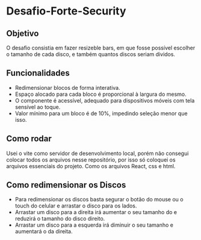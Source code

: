 # Desafio-Forte-Security
## Objetivo
O desafio consistia em fazer resizeble bars, em que fosse possível escolher o tamanho de cada disco, e também quantos discos seriam dividos.
## Funcionalidades
- Redimensionar blocos de forma interativa.
- Espaço alocado para cada bloco é proporcional à largura do mesmo.
- O componente é acessível, adequado para dispositivos móveis com tela sensível ao toque.
- Valor mínimo para um bloco é de 10%, impedindo seleção menor que isso.

## Como rodar
Usei o vite como servidor de desenvolvimento local, porém não consegui colocar todos os arquivos nesse repositório, por isso só coloquei os arquivos essenciais do projeto. Como os arquivos React, css e html.
## Como redimensionar os Discos
- Para redimensionar os discos basta segurar o botão do mouse ou o touch do celular e arrastar o disco para os lados.
- Arrastar um disco para a direita irá aumentar o seu tamanho do e reduzirá o tamanho do disco direito.
- Arrastar um disco para a esquerda irá diminuir o seu tamanho e aumentará o da direita.
